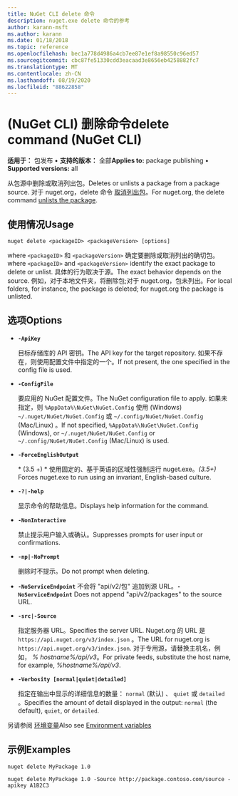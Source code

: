 ```yaml
---
title: NuGet CLI delete 命令
description: nuget.exe delete 命令的参考
author: karann-msft
ms.author: karann
ms.date: 01/18/2018
ms.topic: reference
ms.openlocfilehash: bec1a778d4986a4cb7ee87e1ef8a98550c96ed57
ms.sourcegitcommit: cbc87fe51330cdd3eacaad3e8656eb4258882fc7
ms.translationtype: MT
ms.contentlocale: zh-CN
ms.lasthandoff: 08/19/2020
ms.locfileid: "88622858"
---
```

# <a name="delete-command-nuget-cli"></a><span data-ttu-id="70638-103"> (NuGet CLI) 删除命令</span><span class="sxs-lookup"><span data-stu-id="70638-103">delete command (NuGet CLI)</span></span>

<span data-ttu-id="70638-104">**适用于：** 包发布 &bullet; **支持的版本：** 全部</span><span class="sxs-lookup"><span data-stu-id="70638-104">**Applies to:** package publishing &bullet; **Supported versions:** all</span></span>

<span data-ttu-id="70638-105">从包源中删除或取消列出包。</span><span class="sxs-lookup"><span data-stu-id="70638-105">Deletes or unlists a package from a package source.</span></span> <span data-ttu-id="70638-106">对于 nuget.org，delete 命令 [取消列出包](../../nuget-org/policies/deleting-packages.md)。</span><span class="sxs-lookup"><span data-stu-id="70638-106">For nuget.org, the delete command [unlists the package](../../nuget-org/policies/deleting-packages.md).</span></span>

## <a name="usage"></a><span data-ttu-id="70638-107">使用情况</span><span class="sxs-lookup"><span data-stu-id="70638-107">Usage</span></span>

```cli
nuget delete <packageID> <packageVersion> [options]
```

<span data-ttu-id="70638-108">where `<packageID>` 和 `<packageVersion>` 确定要删除或取消列出的确切包。</span><span class="sxs-lookup"><span data-stu-id="70638-108">where `<packageID>` and `<packageVersion>` identify the exact package to delete or unlist.</span></span> <span data-ttu-id="70638-109">具体的行为取决于源。</span><span class="sxs-lookup"><span data-stu-id="70638-109">The exact behavior depends on the source.</span></span> <span data-ttu-id="70638-110">例如，对于本地文件夹，将删除包;对于 nuget.org，包未列出。</span><span class="sxs-lookup"><span data-stu-id="70638-110">For local folders, for instance, the package is deleted; for nuget.org the package is unlisted.</span></span>

## <a name="options"></a><span data-ttu-id="70638-111">选项</span><span class="sxs-lookup"><span data-stu-id="70638-111">Options</span></span>

- **`-ApiKey`**

  <span data-ttu-id="70638-112">目标存储库的 API 密钥。</span><span class="sxs-lookup"><span data-stu-id="70638-112">The API key for the target repository.</span></span> <span data-ttu-id="70638-113">如果不存在，则使用配置文件中指定的一个。</span><span class="sxs-lookup"><span data-stu-id="70638-113">If not present, the one specified in the config file is used.</span></span>

- **`-ConfigFile`**

  <span data-ttu-id="70638-114">要应用的 NuGet 配置文件。</span><span class="sxs-lookup"><span data-stu-id="70638-114">The NuGet configuration file to apply.</span></span> <span data-ttu-id="70638-115">如果未指定，则 `%AppData%\NuGet\NuGet.Config` 使用 (Windows) `~/.nuget/NuGet/NuGet.Config` 或 `~/.config/NuGet/NuGet.Config` (Mac/Linux) 。</span><span class="sxs-lookup"><span data-stu-id="70638-115">If not specified, `%AppData%\NuGet\NuGet.Config` (Windows), or `~/.nuget/NuGet/NuGet.Config` or `~/.config/NuGet/NuGet.Config` (Mac/Linux) is used.</span></span>

- **`-ForceEnglishOutput`**

  <span data-ttu-id="70638-116">\* (3.5 +) \* 使用固定的、基于英语的区域性强制运行 nuget.exe。</span><span class="sxs-lookup"><span data-stu-id="70638-116">*(3.5+)* Forces nuget.exe to run using an invariant, English-based culture.</span></span>

- **`-?|-help`**

  <span data-ttu-id="70638-117">显示命令的帮助信息。</span><span class="sxs-lookup"><span data-stu-id="70638-117">Displays help information for the command.</span></span>

- **`-NonInteractive`**

  <span data-ttu-id="70638-118">禁止提示用户输入或确认。</span><span class="sxs-lookup"><span data-stu-id="70638-118">Suppresses prompts for user input or confirmations.</span></span>

 - **`-np|-NoPrompt`**

   <span data-ttu-id="70638-119">删除时不提示。</span><span class="sxs-lookup"><span data-stu-id="70638-119">Do not prompt when deleting.</span></span>

 - <span data-ttu-id="70638-120">**`-NoServiceEndpoint`** 不会将 "api/v2/包" 追加到源 URL。</span><span class="sxs-lookup"><span data-stu-id="70638-120">**`-NoServiceEndpoint`** Does not append "api/v2/packages" to the source URL.</span></span>

- **`-src|-Source`**

  <span data-ttu-id="70638-121">指定服务器 URL。</span><span class="sxs-lookup"><span data-stu-id="70638-121">Specifies the server URL.</span></span> <span data-ttu-id="70638-122">Nuget.org 的 URL 是 `https://api.nuget.org/v3/index.json` 。</span><span class="sxs-lookup"><span data-stu-id="70638-122">The URL for nuget.org is `https://api.nuget.org/v3/index.json`.</span></span> <span data-ttu-id="70638-123">对于专用源，请替换主机名，例如， *% hostname%/api/v3*。</span><span class="sxs-lookup"><span data-stu-id="70638-123">For private feeds, substitute the host name, for example, *%hostname%/api/v3*.</span></span>

- **`-Verbosity [normal|quiet|detailed]`**

  <span data-ttu-id="70638-124">指定在输出中显示的详细信息的数量： `normal` (默认) 、 `quiet` 或 `detailed` 。</span><span class="sxs-lookup"><span data-stu-id="70638-124">Specifies the amount of detail displayed in the output: `normal` (the default), `quiet`, or `detailed`.</span></span>

<span data-ttu-id="70638-125">另请参阅 [环境变量](cli-ref-environment-variables.md)</span><span class="sxs-lookup"><span data-stu-id="70638-125">Also see [Environment variables](cli-ref-environment-variables.md)</span></span>

## <a name="examples"></a><span data-ttu-id="70638-126">示例</span><span class="sxs-lookup"><span data-stu-id="70638-126">Examples</span></span>

```cli
nuget delete MyPackage 1.0

nuget delete MyPackage 1.0 -Source http://package.contoso.com/source -apikey A1B2C3
```

